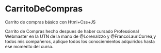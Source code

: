 # CarritoDeCompras
Carrito de compras básico con Html+Css+JS


Carrito de Compras hecho despues de haber cursado Professional Webmaster en la UTN de la mano de @LorenaIzzo y @FrancoLauriCorrea,y todos mis compañeros,
aplique todos los conociemientos adquiridos hasta ese momento del curso.
